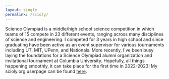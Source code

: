 ```yaml
---
layout: single
permalink: /scioly/
---
```

Science Olympiad is a middle/high school science competition in which teams of 15 compete in 23 different events, ranging across many disciplines of science and engineering.
I competed for 3 years in high school and since graduating have been active as an event supervisor for various tournaments including UT, MIT, UPenn, and Nationals.
More recently, I've been busy laying the foundations for a Science Olympiad alumni organization and invitational tournament at Columbia University. Hopefully, all things happening smoothly, it can take place for the first time in 2022-2023!
My scioly.org userpage can be found <a href="https://scioly.org/wiki/index.php/User:Arqto">here</a>.


